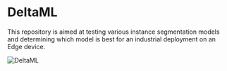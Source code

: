 # DeltaML


This repository is aimed at testing various instance segmentation models and determining which model is best for an industrial deployment on an Edge device.


![DeltaML](https://github.com/user-attachments/assets/3fae0365-b4b9-48cd-83f1-00ee9a2a15e0)

